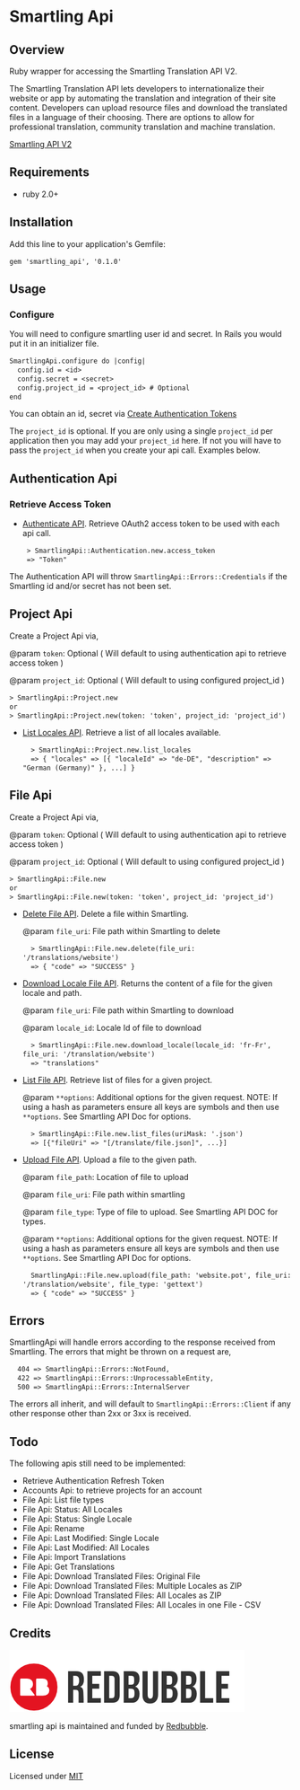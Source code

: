 # Smartling Api

## Overview

Ruby wrapper for accessing the Smartling Translation API V2.

The Smartling Translation API lets developers to internationalize their website or app by automating the translation and integration of their site content. Developers can upload resource files and download the translated files in a language of their choosing. There are options to allow for professional translation, community translation and machine translation.

[Smartling API V2](http://docs.smartling.com/pages/API/v2/)

## Requirements

- ruby 2.0+

## Installation

Add this line to your application's Gemfile:

  	gem 'smartling_api', '0.1.0'

## Usage

### Configure

You will need to configure smartling user id and secret. In Rails you would put it in an initializer file.

	SmartlingApi.configure do |config|
  	  config.id = <id>
  	  config.secret = <secret>
  	  config.project_id = <project_id> # Optional
	end

You can obtain an id, secret via [Create Authentication Tokens](http://docs.smartling.com/pages/API/v2/Authentication/)

The `project_id` is optional.  If you are only using a single `project_id` per application then you may add your `project_id` here.  If not you will have to pass the `project_id` when you create your api call. Examples below.

## Authentication Api


### Retrieve Access Token

-  [Authenticate API](http://docs.smartling.com/pages/API/v2/Authentication/Authenticate). Retrieve OAuth2 access token to be used with each api call.


		> SmartlingApi::Authentication.new.access_token 
		=> "Token"

The Authentication API will throw `SmartlingApi::Errors::Credentials` if the Smartling id and/or secret has not been set.

## Project Api

Create a Project Api via,

@param `token`: Optional ( Will default to using authentication api to retrieve access token )
	
@param `project_id`: Optional ( Will default to using configured project_id )

	> SmartlingApi::Project.new
	or
	> SmartlingApi::Project.new(token: 'token', project_id: 'project_id')
	

- [List Locales API](http://docs.smartling.com/pages/API/v2/Projects/List-Projects/). Retrieve a list of all locales available.

		> SmartlingApi::Project.new.list_locales 
		=> { "locales" => [{ "localeId" => "de-DE", "description" => "German (Germany)" }, ...] }
		
		
## File Api
Create a Project Api via,

@param `token`: Optional ( Will default to using authentication api to retrieve access token )
	
@param `project_id`: Optional ( Will default to using configured project_id )

	> SmartlingApi::File.new
	or
	> SmartlingApi::File.new(token: 'token', project_id: 'project_id')
	

- [Delete File API](http://docs.smartling.com/pages/API/v2/FileAPI/Delete/). Delete a file within Smartling.

	@param `file_uri`: File path within Smartling to delete

		> SmartlingApi::File.new.delete(file_uri: '/translations/website') 
		=> { "code" => "SUCCESS" }
		


- [Download Locale File API](http://docs.smartling.com/pages/API/v2/FileAPI/Download-File/Single-Locale/).  Returns the content of a file for the given locale and path.

	@param `file_uri`: File path within Smartling to download
	
	@param `locale_id`: Locale Id of file to download

		> SmartlingApi::File.new.download_locale(locale_id: 'fr-Fr', file_uri: '/translation/website') 
		=> "translations"
		

- [List File API](http://docs.smartling.com/pages/API/v2/FileAPI/List/).  Retrieve list of files for a given project.

	@param `**options`: Additional options for the given request. NOTE: If using a hash as parameters ensure all keys are symbols and then use `**options`.  See Smartling API Doc for options.

		> SmartlingApi::File.new.list_files(uriMask: '.json') 
		=> [{"fileUri" => "[/translate/file.json]", ...}]
		

- [Upload File API](http://docs.smartling.com/pages/API/v2/FileAPI/Upload-File/).  Upload a file to the given path.

	@param `file_path`: Location of file to upload
	
	@param `file_uri`: File path within smartling
	
	@param `file_type`: Type of file to upload. See Smartling API DOC for types.
	
	@param `**options`: Additional options for the given request. NOTE: If using a hash as parameters ensure all keys are symbols and then use `**options`.  See Smartling API Doc for options.

		SmartlingApi::File.new.upload(file_path: 'website.pot', file_uri: '/translation/website', file_type: 'gettext') 
		=> { "code" => "SUCCESS" }
		

## Errors

SmartlingApi will handle errors according to the response received from Smartling.  The errors that might be thrown on a request are,

```
  404 => SmartlingApi::Errors::NotFound,
  422 => SmartlingApi::Errors::UnprocessableEntity,
  500 => SmartlingApi::Errors::InternalServer
```

The errors all inherit, and will default to `SmartlingApi::Errors::Client` if any other response other than 2xx or 3xx is received.

## Todo

The following apis still need to be implemented:

-  Retrieve Authentication Refresh Token
-  Accounts Api: to retrieve projects for an account
-  File Api: List file types
-  File Api:  Status: All Locales
-  File Api:  Status: Single Locale
-  File Api: Rename
-  File Api:  Last Modified: Single Locale
-  File Api:  Last Modified: All Locales
-  File Api:  Import Translations
-  File Api: Get Translations
-  File Api:  Download Translated Files: Original File
-  File Api:  Download Translated Files: Multiple Locales as ZIP
-  File Api:  Download Translated Files: All Locales as ZIP
-  File Api:  Download Translated Files: All Locales in one File - CSV

## Credits

[![](/redbubble.png)][redbubble]

smartling api is maintained and funded by [Redbubble][redbubble].

  [redbubble]: https://www.redbubble.com

## License

Licensed under [MIT](./LICENCE.txt)
